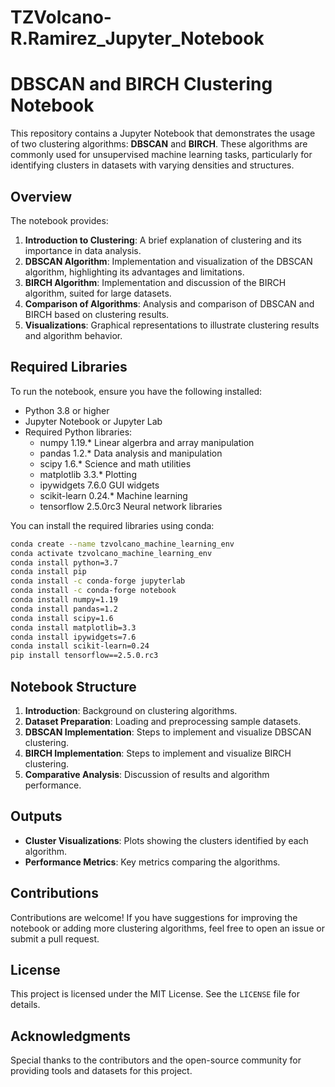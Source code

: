 # TZVolcano-R.Ramirez_Jupyter_Notebook
# DBSCAN and BIRCH Clustering Notebook

This repository contains a Jupyter Notebook that demonstrates the usage of two clustering algorithms: **DBSCAN** and **BIRCH**. These algorithms are commonly used for unsupervised machine learning tasks, particularly for identifying clusters in datasets with varying densities and structures.

## Overview

The notebook provides:

1. **Introduction to Clustering**: A brief explanation of clustering and its importance in data analysis.
2. **DBSCAN Algorithm**: Implementation and visualization of the DBSCAN algorithm, highlighting its advantages and limitations.
3. **BIRCH Algorithm**: Implementation and discussion of the BIRCH algorithm, suited for large datasets.
4. **Comparison of Algorithms**: Analysis and comparison of DBSCAN and BIRCH based on clustering results.
5. **Visualizations**: Graphical representations to illustrate clustering results and algorithm behavior.

## Required Libraries
To run the notebook, ensure you have the following installed:

- Python 3.8 or higher
- Jupyter Notebook or Jupyter Lab
- Required Python libraries:
  - numpy	1.19.*	Linear algerbra and array manipulation
  - pandas	1.2.*	Data analysis and manipulation
  - scipy	1.6.*	Science and math utilities
  - matplotlib	3.3.*	Plotting
  - ipywidgets	7.6.0	GUI widgets
  - scikit-learn	0.24.*	Machine learning
  - tensorflow	2.5.0rc3	Neural network libraries

You can install the required libraries using conda:

```bash
conda create --name tzvolcano_machine_learning_env
conda activate tzvolcano_machine_learning_env
conda install python=3.7
conda install pip
conda install -c conda-forge jupyterlab
conda install -c conda-forge notebook
conda install numpy=1.19
conda install pandas=1.2
conda install scipy=1.6
conda install matplotlib=3.3
conda install ipywidgets=7.6
conda install scikit-learn=0.24
pip install tensorflow==2.5.0.rc3
```

## Notebook Structure

1. **Introduction**: Background on clustering algorithms.
2. **Dataset Preparation**: Loading and preprocessing sample datasets.
3. **DBSCAN Implementation**: Steps to implement and visualize DBSCAN clustering.
4. **BIRCH Implementation**: Steps to implement and visualize BIRCH clustering.
5. **Comparative Analysis**: Discussion of results and algorithm performance.

## Outputs

- **Cluster Visualizations**: Plots showing the clusters identified by each algorithm.
- **Performance Metrics**: Key metrics comparing the algorithms.

## Contributions

Contributions are welcome! If you have suggestions for improving the notebook or adding more clustering algorithms, feel free to open an issue or submit a pull request.

## License

This project is licensed under the MIT License. See the `LICENSE` file for details.

## Acknowledgments

Special thanks to the contributors and the open-source community for providing tools and datasets for this project.

